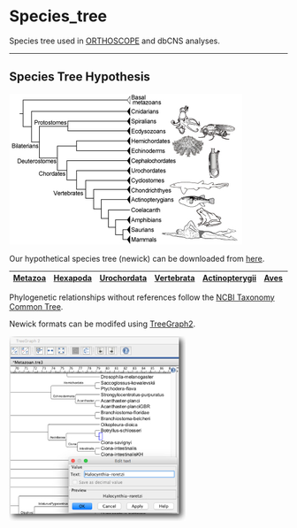 # Species_tree
 Species tree used in [ORTHOSCOPE](https://github.com/jun-inoue/orthoscope) and dbCNS analyses.

---
## Species Tree Hypothesis

![SpeciesTree](images/SpeciesTree.jpg)

Our hypothetical species tree (newick) can be downloaded from [here](https://fish-evol.unit.oist.jp/Species_tree/examples/SpeciesTreeHypothesis.tre).


| [Metazoa][treeA] | [Hexapoda][treeB] | [Urochordata][treeC] | [Vertebrata][treeD] | [Actinopterygii][treeE] | [Aves][treeF] | [Mammalia][treeG] | [Euarchontoglires][treeH] 
| :---: | :---: | :---: | :---: | :---: | :---: | :---: | :---:

[treeA]:https://github.com/jun-inoue/Species_tree/tree/master/images/SpeciesTree_Metazoa.pdf
[treeB]:https://github.com/jun-inoue/Species_tree/raw/master/images/SpeciesTree_Hexapoda.pdf
[treeC]:https://github.com/jun-inoue/Species_tree/raw/master/images/SpeciesTree_Urochordata.pdf
[treeD]:https://github.com/jun-inoue/Species_tree/raw/master/images/SpeciesTree_Vertebrata.pdf
[treeE]:https://github.com/jun-inoue/Species_tree/raw/master/images/SpeciesTree_Actinopterygii.pdf
[treeF]:https://github.com/jun-inoue/Species_tree/raw/master/images/SpeciesTree_Aves.pdf
[treeG]:https://github.com/jun-inoue/Species_tree/raw/master/images/SpeciesTree_Mammalia.pdf
[treeH]:https://github.com/jun-inoue/Species_tree/raw/master/images/SpeciesTree_Euarchontoglires.pdf


Phylogenetic relationships without references follow the [NCBI Taxonomy Common Tree](https://www.ncbi.nlm.nih.gov/Taxonomy/CommonTree/wwwcmt.cgi).

Newick formats can be modifed using [TreeGraph2](http://treegraph.bioinfweb.info/).

![treegraph2](images/treeGraph2.jpg)

<br />
<br />  
